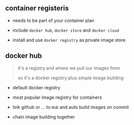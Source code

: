 ## container registeris

- needs to be part of your container plan

- include `docker hub`, `docker store` and `docker cloud`

- install and use `docker registry` as private image store

## docker hub

> it's a registry and where we pull our images from
>
> so it's a docker registry plus simple image building

- default docker registry

- most popular image registry for containers

- link github or ... to `Hub` and auto build images on commit

- chain image building together
